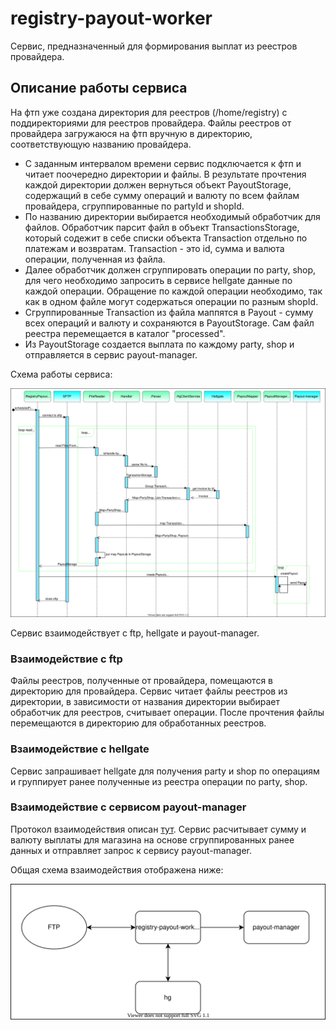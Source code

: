 # registry-payout-worker

Сервис, предназначенный для формирования выплат из реестров провайдера.

## Описание работы сервиса

На фтп уже создана директория для реестров (/home/registry) с поддиректориями 
для реестров провайдера. 
Файлы реестров от провайдера загружаюся на фтп вручную в директорию, соответствующую названию провайдера.

- С заданным интервалом времени сервис подключается к фтп и читает поочередно директории и файлы. 
В результате прочтения каждой директории должен вернуться объект PayoutStorage, содержащий в себе сумму операций и 
валюту по всем файлам провайдера, сгруппированные по partyId и shopId.
- По названию директории выбирается необходимый обработчик для файлов. 
Обработчик парсит файл в объект TransactionsStorage, который содежит в себе списки объекта Transaction отдельно
по платежам и возвратам.  Transaction - это id, сумма и валюта операции, полученная из файла.
- Далее обработчик должен сгруппировать операции по party, shop, для чего необходимо запросить в 
сервисе hellgate данные по каждой операции. 
Обращение по каждой операции необходимо, так как в одном файле могут содержаться операции по разным shopId. 
- Сгруппированные Transaction из файла маппятся в Payout - сумму всех операций и валюту и 
сохраняются в PayoutStorage. Сам файл реестра перемещается в каталог "processed".
- Из PayoutStorage создается выплата по каждому party, shop и отправляется в сервис payout-manager.

Схема работы сервиса:

![diagram-registry-payout-worker](doc/diagram-registry-payout-worker.svg)

Сервис взаимодействует с ftp, hellgate и payout-manager.

### Взаимодействие с ftp

Файлы реестров, полученные от провайдера, помещаются в директорию для провайдера.
Сервис читает файлы реестров из директории, в зависимости от названия директории выбирает обработчик для реестров, 
считывает операции. После прочтения файлы перемещаются в директорию для обработанных реестров.

### Взаимодействие с hellgate

Сервис запрашивает hellgate для получения party и shop
 по операциям и группирует ранее полученные из реестра операции по party, shop.

### Взаимодействие с сервисом payout-manager

Протокол взаимодействия описан [тут](https://github.com/rbkmoney/payout-manager-proto).
Сервис расчитывает сумму и валюту выплаты для магазина на основе сгруппированных ранее данных
и отправляет запрос к сервису payout-manager.

Общая схема взаимодействия отображена ниже:

![registry-payout-worker](doc/registry-payout-worker.svg)
